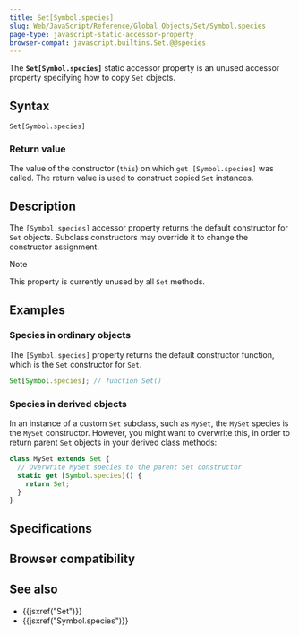 ```yaml
---
title: Set[Symbol.species]
slug: Web/JavaScript/Reference/Global_Objects/Set/Symbol.species
page-type: javascript-static-accessor-property
browser-compat: javascript.builtins.Set.@@species
---
```




The **`Set[Symbol.species]`** static accessor property is an unused accessor property specifying how to copy `Set` objects.

## Syntax

```js-nolint
Set[Symbol.species]
```

### Return value

The value of the constructor (`this`) on which `get [Symbol.species]` was called. The return value is used to construct copied `Set` instances.

## Description

The `[Symbol.species]` accessor property returns the default constructor for `Set` objects. Subclass constructors may override it to change the constructor assignment.

> [!NOTE]
> This property is currently unused by all `Set` methods.

## Examples

### Species in ordinary objects

The `[Symbol.species]` property returns the default constructor function, which is the `Set` constructor for `Set`.

```js
Set[Symbol.species]; // function Set()
```

### Species in derived objects

In an instance of a custom `Set` subclass, such as `MySet`, the `MySet` species is the `MySet` constructor. However, you might want to overwrite this, in order to return parent `Set` objects in your derived class methods:

```js
class MySet extends Set {
  // Overwrite MySet species to the parent Set constructor
  static get [Symbol.species]() {
    return Set;
  }
}
```

## Specifications



## Browser compatibility



## See also

- {{jsxref("Set")}}
- {{jsxref("Symbol.species")}}
